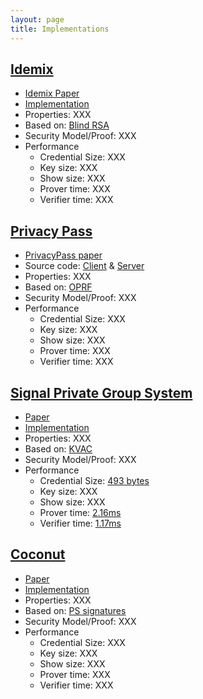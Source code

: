 ```yaml
---
layout: page
title: Implementations
---
```


## [Idemix]

- [Idemix Paper](https://www.cise.ufl.edu/~nemo/anonymity/papers/idemix.pdf)
- [Implementation](prime.inf.tu-dresden.de/idemix/)
- Properties: XXX
- Based on: [Blind RSA]({{site.baseurl}}/primitives.html#blind-rsa)
- Security Model/Proof: XXX
- Performance
  - Credential Size: XXX
  - Key size: XXX
  - Show size: XXX
  - Prover time: XXX
  - Verifier time: XXX

[Idemix]: https://idemix.wordpress.com/

## [Privacy Pass]

- [PrivacyPass paper](https://www.petsymposium.org/2018/files/papers/issue3/popets-2018-0026.pdf)
- Source code: [Client](https://github.com/privacypass/challenge-bypass-extension) & [Server](https://github.com/privacypass/challenge-bypass-server)
- Properties: XXX
- Based on: [OPRF]({{site.baseurl}}/primitives.html#oprfs)
- Security Model/Proof: XXX
- Performance
  - Credential Size: XXX
  - Key size: XXX
  - Show size: XXX
  - Prover time: XXX
  - Verifier time: XXX

[Privacy Pass]: https://privacypass.github.io/

## [Signal Private Group System]

- [Paper](https://eprint.iacr.org/2019/1416)
- [Implementation](https://github.com/signalapp/Signal-Android/tree/master/libsignal/service/src/main/java/org/whispersystems/signalservice/api/groupsv2)
- Properties: XXX
- Based on: [KVAC]({{site.baseurl}}/schemes.html#kvac)
- Security Model/Proof: XXX
- Performance
  - Credential Size: [493 bytes](https://youtu.be/4eKwlSqGUi4?list=PLeeS-3Ml-rpoVMNQkUrFDSfaTuUMxVtjy&t=2481)
  - Key size: XXX
  - Show size: XXX
  - Prover time: [2.16ms](https://youtu.be/4eKwlSqGUi4?list=PLeeS-3Ml-rpoVMNQkUrFDSfaTuUMxVtjy&t=2481)
  - Verifier time: [1.17ms](https://youtu.be/4eKwlSqGUi4?list=PLeeS-3Ml-rpoVMNQkUrFDSfaTuUMxVtjy&t=2481)

[Signal Private Group System]: https://signal.org/blog/signal-private-group-system/

## [Coconut]

- [Paper](https://arxiv.org/pdf/1802.07344.pdf)
- [Implementation](https://github.com/asonnino/coconut)
- Properties: XXX
- Based on: [PS signatures]({{site.baseurl}}/primitives.html#ps-signatures)
- Security Model/Proof: XXX
- Performance
  - Credential Size: XXX
  - Key size: XXX
  - Show size: XXX
  - Prover time: XXX
  - Verifier time: XXX

[Coconut]: https://arxiv.org/pdf/1802.07344.pdf


